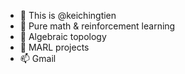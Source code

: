 - 👋 This is @keichingtien
- 👀 Pure math & reinforcement learning
- 🌱 Algebraic topology
- 💞️ MARL projects
- 📫 Gmail

<!---
keichingtien/keichingtien is a ✨ special ✨ repository because its `README.md` (this file) appears on your GitHub profile.
You can click the Preview link to take a look at your changes.
--->
